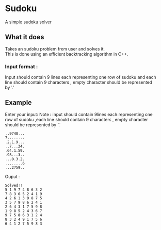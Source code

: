 # Sudoku
A simple sudoku solver

## What it does
Takes an sudoku problem from user and solves it. <br />
This is done using an efficient backtracking algorithm in C++.

### Input format :
Input should contain 9 lines each representing one row of sudoku and each line should contain 9 characters , empty character should be represented by '.'

## Example
Enter your input:
Note : input should contain 9lines each representing one row of sudoku ,each line should contain 9 characters , empty character should be represented by '.'

```
..9748...
7........
.2.1.9...
..7...24.
.64.1.59.
.98...3..
...8.3.2.
........6
...2759..
```
Ouput : 
```
Solved!!
5 1 9 7 4 8 6 3 2 
7 8 3 6 5 2 4 1 9 
4 2 6 1 3 9 8 7 5 
3 5 7 9 8 6 2 4 1 
2 6 4 3 1 7 5 9 8 
1 9 8 5 2 4 3 6 7 
9 7 5 8 6 3 1 2 4 
8 3 2 4 9 1 7 5 6 
6 4 1 2 7 5 9 8 3
```
